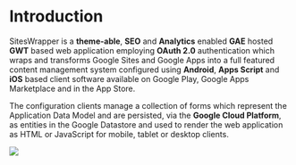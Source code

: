 # Introduction #

SitesWrapper is a **theme-able**, **SEO** and **Analytics** enabled **GAE** hosted **GWT** based web application employing **OAuth 2.0** authentication which wraps and transforms Google Sites and Google Apps into a full featured content management system configured using **Android**, **Apps Script** and **iOS** based client software available on Google Play, Google Apps Marketplace and in the App Store.

The configuration clients manage a collection of forms which represent the Application Data Model and are persisted, via the **Google Cloud Platform**, as entities in the Google Datastore and used to render the web application as HTML or JavaScript for mobile, tablet or desktop clients.

[![](http://googledrive.com/host/0BzPelJUA_7zUT3ZfQVdNcmwzbDg/SitesWrapperArchitecture1.png)](https://www.linkedin.com/profile/view?id=50532854)